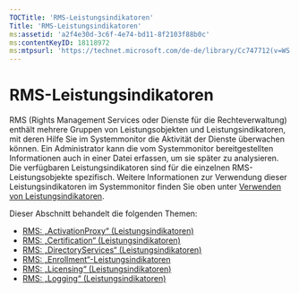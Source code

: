 ```yaml
---
TOCTitle: 'RMS-Leistungsindikatoren'
Title: 'RMS-Leistungsindikatoren'
ms:assetid: 'a2f4e30d-3c6f-4e74-bd11-8f2103f88b0c'
ms:contentKeyID: 18118972
ms:mtpsurl: 'https://technet.microsoft.com/de-de/library/Cc747712(v=WS.10)'
---
```


RMS-Leistungsindikatoren
========================

RMS (Rights Management Services oder Dienste für die Rechteverwaltung) enthält mehrere Gruppen von Leistungsobjekten und Leistungsindikatoren, mit deren Hilfe Sie im Systemmonitor die Aktivität der Dienste überwachen können. Ein Administrator kann die vom Systemmonitor bereitgestellten Informationen auch in einer Datei erfassen, um sie später zu analysieren. Die verfügbaren Leistungsindikatoren sind für die einzelnen RMS-Leistungsobjekte spezifisch. Weitere Informationen zur Verwendung dieser Leistungsindikatoren im Systemmonitor finden Sie oben unter [Verwenden von Leistungsindikatoren](https://technet.microsoft.com/096c3b17-c082-46c4-939c-4373af0c9dec).

Dieser Abschnitt behandelt die folgenden Themen:

-   [RMS: „ActivationProxy“ (Leistungsindikatoren)](https://technet.microsoft.com/305ace2b-20b2-4772-aedd-07524a4e65bf)
-   [RMS: „Certification“ (Leistungsindikatoren)](https://technet.microsoft.com/554f4af5-0566-4cee-9f51-0f2a3ceaf22d)
-   [RMS: „DirectoryServices“ (Leistungsindikatoren)](https://technet.microsoft.com/37afea1d-f320-4040-96d8-57c0b45e6d46)
-   [RMS: „Enrollment“-Leistungsindikatoren](https://technet.microsoft.com/f89b14db-b015-405f-b3ad-7b93ca638f2e)
-   [RMS: „Licensing“ (Leistungsindikatoren)](https://technet.microsoft.com/4540a244-e52c-4f3e-9994-5129fc7c7ee6)
-   [RMS: „Logging“ (Leistungsindikatoren)](https://technet.microsoft.com/f49ee2d4-5d9a-4d5b-a867-334d4008b605)
